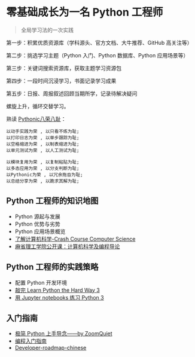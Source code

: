 # 零基础成长为一名 Python 工程师

> 全局学习法的一次实践

第一步：积累优质资源库（学科源头、官方文档、大牛推荐、GitHub 高关注等）

第二步：挑选学习主题（Python 入门、Python 数据库、Python 应用场景等）

第三步：关键词搜索资源库，获取主题学习资源包

第四步：一段时间沉浸学习，书面记录学习成果

第五步：日报、周报叙述回顾当期所学，记录待解决疑问

螺旋上升，循环交替学习。



熟读 [Pythonic八荣八耻](https://wiki.woodpecker.org.cn/moin/Py8Rong8Chi)：

```
以动手实践为荣 , 以只看不练为耻;
以打印日志为荣 , 以单步跟踪为耻;
以空格缩进为荣 , 以制表缩进为耻;
以单元测试为荣 , 以人工测试为耻;

以模块复用为荣 , 以复制粘贴为耻;
以多态应用为荣 , 以分支判断为耻;
以Pythonic为荣 , 以冗余拖沓为耻;
以总结分享为荣 , 以跪求其解为耻;
```

## Python 工程师的知识地图

- Python 源起与发展
- Python 优势与劣势
- Python 应用场景概览
- [了解计算机科学-Crash Course Computer Science](https://github.com/1c7/crash-course-computer-science-chinese)
- [麻省理工学院公开课：计算机科学及编程导论](http://open.163.com/special/opencourse/bianchengdaolun.html)

## Python 工程师的实践策略

- 配置 Python 开发环境
- [敲完 Learn Python the Hard Way 3](https://github.com/zhengxixuan/ipython/tree/master/01LPTHW)
- [用 Jupyter notebooks 练习 Python 3](https://github.com/zhengxixuan/ipython/tree/master/02LP3withJupyter)

## 入门指南

- [极简 Python 上手导念——by ZoomQuiet](http://wiki.zoomquiet.io/pythonic/MinimalistPyStart)
- [编程入门指南](https://www.kancloud.cn/kancloud/intro-to-prog/52592)
- [Developer-roadmap-chinese](https://github.com/goodjack/developer-roadmap-chinese)

